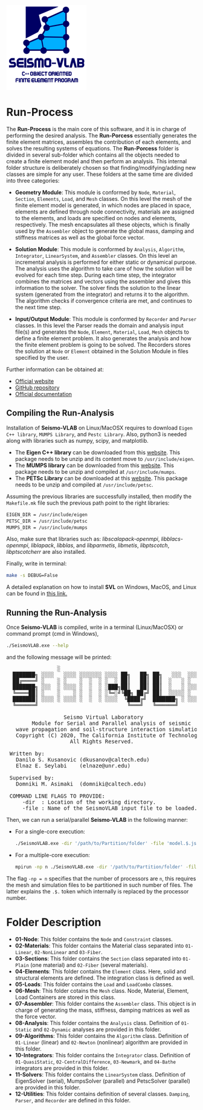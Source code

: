 ![SeismoVLAB Logo](../Logo.png)

Run-Process
===========

The **Run-Process** is the main core of this software, and it is in charge of performing the desired analysis. The **Run-Porcess** essentially generates the finite element matrices, assembles the contribution of each elements, and solves the resulting systems of equations. The **Run-Porcess** folder is divided in several sub-folder which contains all the objects needed to create a finite element model and then perform an analysis. This internal folder structure is deliberately chosen so that finding/modifying/adding new classes are simple for any user. These folders at the same time are divided into three categories:

- **Geometry Module**: This module is conformed by `Node`, `Material`, `Section`, `Elements`, `Load`, and `Mesh` classes. On this level the mesh of the finite element model is generated, in which nodes are placed in space, elements are defined through node connectivity, materials are assigned to the elements, and loads are specified on nodes and elements, respectively. The mesh encapsulates all these objects, which is finally used by the `Assembler` object to generate the global mass, damping and stiffness matrices as well as the global force vector. 

- **Solution Module**: This module is conformed by `Analysis`, `Algorithm`, `Integrator`, `LinearSystem`, and `Assembler` classes. On this level an incremental analysis is performed for either static or dynamical purpose. The analysis uses the algorithm to take care of how the solution will be evolved for each time step. During each time step, the integrator combines the matrices and vectors using the assembler and gives this information to the solver. The solver finds the solution to the linear system (generated from the integrator) and returns it to the algorithm. The algorithm checks if convergence criteria are met, and continues to the next time step.

- **Input/Output Module**: This module is conformed by `Recorder` and `Parser` classes. In this level the Parser reads the domain and analysis input file(s) and generates the `Node`, `Element`, `Material`, `Load`, `Mesh` objects to define a finite element problem. It also generates the analysis and how the finite element problem is going to be solved. The Recorders stores the solution at `Node` or `Element` obtained in the Solution Module in files specified by the user.

Further information can be obtained at:

* [Official website](http://www.seismovlab.com)
* [GitHub repository](https://github.com/SeismoVLAB/SVL)
* [Official documentation](http://www.seismovlab.com/documentation/index.html)

Compiling the Run-Analysis
--------------------------
Installation of **Seismo-VLAB** on Linux/MacOSX requires to download `Eigen C++ library`, `MUMPS Library`, and `Pestc Library`. Also, python3 is needed along with libraries such as numpy, scipy, and matplotlib.

* The **Eigen C++ library** can be downloaded from this [website](http://eigen.tuxfamily.org/). This package needs to be unzip and its content move to `/usr/include/eigen`. 
* The **MUMPS library** can be downloaded from this [website](http://mumps.enseeiht.fr/). This package needs to be unzip and compiled at `/usr/include/mumps`.
* The **PETSc Library** can be downloaded at this [website](https://www.mcs.anl.gov/petsc/). This package needs to be unzip and compiled at `/usr/include/petsc`.

Assuming the previous libraries are successfully installed, then modify the `Makefile.mk` file such the previous path point to the right libraries:

```bash
EIGEN_DIR = /usr/include/eigen
PETSC_DIR = /usr/include/petsc
MUMPS_DIR = /usr/include/mumps
```

Also, make sure that libraries such as: *libscalapack-openmpi*, *libblacs-openmpi*, *liblapack*, *libblas*, and *libparmetis*, *libmetis*, *libptscotch*, *libptscotcherr* are also installed.

Finally, write in terminal:
```bash
make -s DEBUG=False
```
A detailed explanation on how to install **SVL** on Windows, MacOS, and Linux can be found in [this link.](http://seismovlab.com/documentation/linkInstallation.html)


Running the Run-Analysis
------------------------

Once **Seismo-VLAB** is compiled, write in a terminal (Linux/MacOSX) or command prompt (cmd in Windows),

```bash
./SeismoVLAB.exe --help
```

and the following message will be printed:

<pre>
                ░                                              
  ███████╗ ░░░░   ░░░░ ░░░░░░░ ░░░░ ██╗   ██╗ ██╗   ░░░  ░░░░  
  ██╔════╝ ░    ░ ░    ░  ░  ░ ░  ░ ██║   ██║ ██║  ░   ░ ░   ░ 
  ███████╗ ░░░  ░ ░░░░ ░  ░  ░ ░███╗██║   ██║ ██║  ░   ░ ░░░░  
  ╚════██║ ░    ░    ░ ░  ░  ░ ░╚═░╝╚██╗ ██╔╝ ██║  ░░░░░ ░   ░ 
  ███████║ ░░░░ ░ ░░░░ ░  ░  ░ ░░░░  ╚████╔╝  ███████╗ ░ ░░░░ 
  ╚══════╝                            ╚═══╝   ╚══════╝           
                                                                        
                  Seismo Virtual Laboratory                         
        Module for Serial and Parallel analysis of seismic              
   wave propagation and soil-structure interaction simulation           
   Copyright (C) 2020, The California Institute of Technology 
                    All Rights Reserved.                               
                                                                        
 Written by:                                         
   Danilo S. Kusanovic (dkusanov@caltech.edu)                           
   Elnaz E. Seylabi    (elnaze@unr.edu)                              
                                                                        
 Supervised by:                                      
   Domniki M. Asimaki  (domniki@caltech.edu)                            
                                                                        
 COMMAND LINE FLAGS TO PROVIDE:                                  
     -dir  : Location of the working directory.                  
     -file : Name of the SeismoVLAB input file to be loaded.      
</pre>

Then, we can run a serial/parallel **Seismo-VLAB** in the following manner:

* For a single-core execution:
  ```bash
  ./SeismoVLAB.exe -dir '/path/to/Partition/folder' -file 'model.$.json'
  ```

* For a multiple-core execution:
  ```bash
  mpirun -np n ./SeismoVLAB.exe -dir '/path/to/Partition/folder' -file 'model.$.json'
  ```

The flag `-np = n` specifies that the number of processors are `n`, this requires the mesh and simulation files to be partitioned in such number of files. The latter explains the `.$.` token which internally is replaced by the processor number.

Folder Description
==================
* **01-Node**:
  This folder contains the `Node` and `Constraint` classes.
* **02-Materials**: 
  This folder contains the Material class separated into `01-Linear`, `02-NonLinear` and `03-Fiber`.
* **03-Sections**:
  This folder contains the `Section` class separated into `01-Plain` (one material) and `02-Fiber` (several materials).
* **04-Elements**:
  This folder contains the `Element` class. Here, solid and structural elements are defined. The integration class is defined as well.
* **05-Loads**:
  This folder contains the `Load` and `LoadCombo` classes.
* **06-Mesh**:
  This folder cotains the `Mesh` class. Node, Material, Element, Load Containers are stored in this class.
* **07-Assembler**:
    This folder contains the `Assembler` class. This object is in charge of generating the mass, stiffness, damping matrices as well as the force vector. 
* **08-Analysis**:
    This folder contains the `Analysis` class. Definition of `01-Static` and `02-Dynamic` analyses are provided in this folder.
* **09-Algorithms**:
  This folder contains the `Algorithm` class. Definition of `01-Linear` (linear) and `02-Newton` (nonlinear) algorithm are provided in this folder.   
* **10-Integrators**:
  This folder contains the `Integrator` class. Definition of `01-QuasiStatic`, `02-CentralDifference`, `03-Newmark`, and `04-Bathe` integrators are provided in this folder.
* **11-Solvers**:
  This folder contains the `LinearSystem` class. Definition of EigenSolver (serial), MumpsSolver (parallel) and PetscSolver (parallel) are provided in this folder.
* **12-Utilities**:
  This folder contains definition of several classes. `Damping`, `Parser`, and `Recorder` are defined in this folder.
